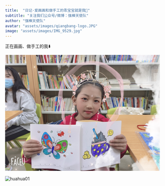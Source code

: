 ```yaml
---
title:  "日记·爱画画和做手工的乖宝宝就是我👶"
subtitle: "关注我们公众号/微博：强棒天使队"
author: "强棒天使队"
avatar: "assets/images/qiangbang-logo.JPG"
image: "assets/images/IMG_9529.jpg"
---
```


正在画画、做手工的我⬇️

![huahua](assets/images/faceu_1615102783235.JPG)

![huahua01](assets/images/IMG_9529.jpg)
